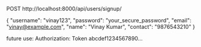 POST http://localhost:8000/api/users/signup/


{
  "username": "vinay123",
  "password": "your_secure_password",
  "email": "vinay@example.com",
  "name": "Vinay Kumar",
  "contact": "9876543210"
}



future use:
Authorization: Token abcdef1234567890...

